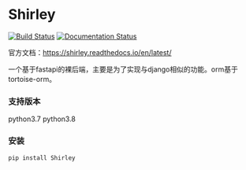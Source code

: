 # Shirley
[![Build Status](https://travis-ci.com/Chise1/Shirley.svg?branch=master)](https://travis-ci.com/Chise1/Shirley)
[![Documentation Status](https://readthedocs.org/projects/shirley/badge/?version=latest)](https://shirley.readthedocs.io/en/latest/?badge=latest)

官方文档：https://shirley.readthedocs.io/en/latest/

一个基于fastapi的裸后端，主要是为了实现与django相似的功能。orm基于tortoise-orm。

### 支持版本
python3.7 
python3.8
### 安装
```shell script
pip install Shirley
```
